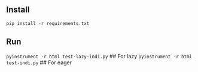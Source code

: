 ## Install

`pip install -r requirements.txt`

## Run
`pyinstrument -r html test-lazy-indi.py` ## For lazy
`pyinstrument -r html test-indi.py` ## For eager
